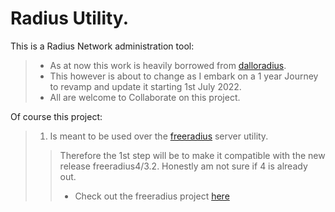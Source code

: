 # **Radius Utility**.

This is a Radius Network administration tool:
>* As at now this work is heavily borrowed from [dalloradius](https://github.com/lirantal/daloradius.git "NOT UPTO DATE BY @least 2 years.").
>* This however is about to change as I embark on a 1 year Journey to revamp and update it starting 1st July 2022.
>* All are welcome to Collaborate on this project.

Of course this project:
> 1. Is meant to be used over the [freeradius](https://freeradius.org/) server utility.
>> Therefore the 1st step will be to make it compatible with the new release freeradius4/3.2. Honestly am not sure if 4 is already out.
>>* Check out the freeradius project [here][1]


[1]: https://github.com/FreeRADIUS/freeradius-server "The freeradius Server Project"
